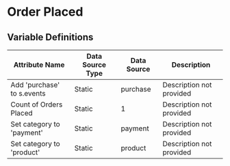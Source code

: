 # Order Placed

### 

## Variable Definitions

| Attribute Name|Data Source Type|Data Source|Description|
| --- | --- | --- | --- |
|Add 'purchase' to s.events|Static|purchase|Description not provided|
|Count of Orders Placed|Static|1|Description not provided|
|Set category to 'payment'|Static|payment|Description not provided|
|Set category to 'product'|Static|product|Description not provided|



